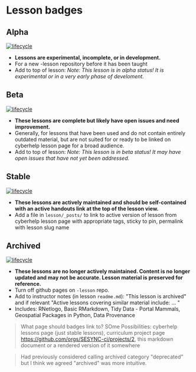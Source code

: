 # Lesson badges

## Alpha

[![lifecycle](https://img.shields.io/badge/lifecycle-alpha-pink.svg)](https://github.com/orgs/SESYNC-ci/projects/2)

* **Lessons are experimental, incomplete, or in development.**
* For a new -lesson repository before it has been taught
* Add to top of lesson: *Note: This lesson is in alpha status! It is experimental or in a very early phase of develoment.*

## Beta

[![lifecycle](https://img.shields.io/badge/lifecycle-beta-blue.svg)](https://github.com/orgs/SESYNC-ci/projects/2)

* **These lessons are complete but likely have open issues and need improvement.**
*  Generally, for lessons that have been used and do not contain entirely outdated material, but are not suited for or ready to be linked on cyberhelp lesson page for a broad audience.
* Add to top of lesson: *Note: This lesson is in beta status! It may have open issues that have not yet been addressed.*

## Stable

[![lifecycle](https://img.shields.io/badge/lifecycle-stable-brightgreen.svg)](https://github.com/orgs/SESYNC-ci/projects/2)

* **These lessons are actively maintained and should be self-contained with an active handouts link at the top of the lesson view.**
* Add a file in `lesson/_posts/` to link to active version of lesson from cyberhelp lesson page with appropriate tags, sticky to pin, permalink with lesson slug name


## Archived 

[![lifecycle](https://img.shields.io/badge/lifecycle-archived-lightgrey.svg)](https://github.com/orgs/SESYNC-ci/projects/2)

* **These lessons are no longer actively maintained. Content is no longer updated and may not be accurate. Lesson material is preserved for reference.**
* Turn off github pages on `-lesson` repo. 
* Add to instructor notes (in lesson `readme.md`): "This lesson is archived" and if relevant "Active lessons covering similar material include: ... "
* Includes: RNetlogo, Basic RMarkdown, Tidy Data - Portal Mammals, Geospatial Packages in Python, Data Provenance

> What page should badges link to? SOme Possibilities: cyberhelp lessons page (just stable lessons), curriculum project page https://github.com/orgs/SESYNC-ci/projects/2, this markdown document or a rendered version of it somewhere

> Had previously considered calling archived category "deprecated" but I think we agreed "archived" was more intuitive.
